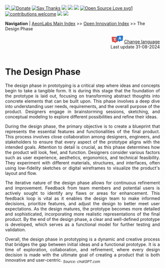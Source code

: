 [![](https://dcbadge.vercel.app/api/server/hw3j3RwfJf) ](https://discord.gg/hw3j3RwfJf)
 [![Donate](https://img.shields.io/badge/donate-$-brown.svg?style=for-the-badge)](http://paypal.me/mtpsilva)
 [![Say Thanks](https://img.shields.io/badge/Say%20Thanks-!-yellow.svg?style=for-the-badge)](https://saythanks.io/to/mtpsilva)
![](https://img.shields.io/github/last-commit/aeonSolutions/aeonSolutions?style=for-the-badge)
<img src="https://us-central1-trackgit-analytics.cloudfunctions.net/token/ping/lztozx5fhr486ojv78ol" />
![](https://views.whatilearened.today/views/github/aeonSolutions/aeonSolutions.svg)
[![Open Source Love svg1](https://badges.frapsoft.com/os/v1/open-source.svg?v=103)](#)
[![contributions welcome](https://img.shields.io/badge/contributions-welcome-brightgreen.svg?style=flat&label=Contributions&colorA=red&colorB=black	)](#)
[<img src="https://cdn.buymeacoffee.com/buttons/v2/default-yellow.png" data-canonical-src="https://cdn.buymeacoffee.com/buttons/v2/default-yellow.png" height="30" />](https://www.buymeacoffee.com/migueltomas)
<a href="https://github.com/sponsors/aeonSolutions">
  <img height="40" src="https://github.com/aeonSolutions/PCB-Prototyping-Catalogue/blob/main/media/become_a_github_sponsor.png">
</a>


**Navigation** | [AeonLabs Main Index](https://github.com/aeonSolutions/aeonSolutions/blob/main/aeonSolutions-Main-Index.md)  >>  [Open Innovation Index](https://github.com/aeonSolutions/aeonSolutions/blob/main/open-innovation-book-index.md)  >>  The Design Phase

<div align="right">
   <img height="25" src="https://github.com/aeonSolutions/aeonSolutions/blob/main/media/language-icon.png"> 
 <a href="https://github-com.translate.goog/aeonSolutions/aeonSolutions/blob/main/DIY_projects_The%20Design_Phase.md?_x_tr_sl=en&_x_tr_tl=fr&_x_tr_hl=en&_x_tr_pto=wapp">Change language</a> <br>
Last update 31-08-2024
</div>

<br>

<div align="justify">
  
# The Design Phase
The design phase in prototyping is a critical step where ideas and concepts begin to take a tangible form. It is during this stage that the foundation of the prototype is laid out, focusing on transforming abstract thoughts into concrete elements that can be built upon. This phase involves a deep dive into understanding user needs, requirements, and the overall purpose of the product. Designers engage in brainstorming sessions, sketching, and conceptual modeling to explore different possibilities and refine their ideas.

During the design phase, the primary objective is to create a blueprint that represents the essential features and functionalities of the final product. This process involves close collaboration among designers, engineers, and stakeholders to ensure that every aspect of the prototype aligns with the intended goals. Attention to detail is crucial, as this phase determines how the product will look, feel, and function. Designers consider various factors such as user experience, aesthetics, ergonomics, and technical feasibility. They experiment with different materials, structures, and interfaces, often using low-fidelity sketches or digital wireframes to visualize the product's layout and flow.

The iterative nature of the design phase allows for continuous refinement and improvement. Feedback from team members and potential users is actively sought to identify any flaws or areas for enhancement. This feedback loop is vital as it enables the design team to make informed decisions, prioritize features, and adjust the design to better meet user expectations. As the design matures, the prototype becomes more detailed and sophisticated, incorporating more realistic representations of the final product. By the end of the design phase, a clear and well-defined prototype is developed, which serves as a functional model for further testing and validation.

Overall, the design phase in prototyping is a dynamic and creative process that bridges the gap between initial ideas and a functional prototype. It is a time of exploration, collaboration, and refinement, where every design decision is made with the ultimate goal of creating a product that is both innovative and user-centric. <sub>*Source: chatGPT.com*</sub>

</div>
